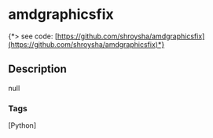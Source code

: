 # amdgraphicsfix
{*> see code: [https://github.com/shroysha/amdgraphicsfix](https://github.com/shroysha/amdgraphicsfix)*}

## Description
null

### Tags
[Python]
